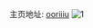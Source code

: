 主页地址: [ooriiiu](https://weibo.com/u/5709882761) 
![1](https://wx4.sinaimg.cn/mw2000/006eq5lfly1hbw0tm84q5j32c0340b29.jpg) 
